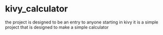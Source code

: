 # kivy_calculator
the project is designed to be an entry to anyone starting in kivy
it is a simple project that is designed to make a simple calculator
